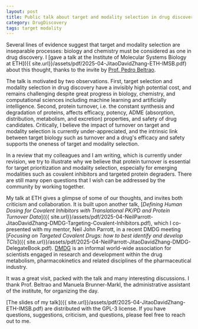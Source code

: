 ```yaml
---
layout: post
title: Public talk about target and modality selection in drug discovery
category: DrugDiscovery
tags: target modality
---
```


Several lines of evidence suggest that target and modality selection are inseparable processes: biology and chemistry must be considered as one in drug discovery. I [gave a talk at the Institute of Molecular Systems Biology at ETH]({{ site.url}}/assets/pdf/2025-04-JitaoDavidZhang-ETH-IMSB.pdf) about this thought, thanks to the invite by [Prof. Pedro Beltrao](https://imsb.ethz.ch/research/beltrao.html).

The talk is motivated by two observations. First, target selection and modality selection in drug discovery have a invisibly high potential cost, and remains challenging despite great progress in biology, chemistry, and computational sciences including machine learning and artificially intelligence. Second, protein turnover, i.e. the constant synthesis and degradation of proteins, affects efficacy, potency, ADME (absorption, distribution, metabolism, and excretion) properties, and safety of drug candidates. Critically, I believe the impact of turnover on target and modality selection is currently under-appreciated, and the intrinsic link between target biology such as turnover and a drug's efficacy and safety supports the oneness of target and modality selection.

In a review that my colleagues and I am writing, which is currently under revision, we try to illustrate why we believe that protein turnover is essential for target prioritization and modality selection, especially for emerging modalities such as covalent inhibitors and targeted protein degraders. There are still many open questions that I wish can be addressed by the community by working together.

My talk at ETH gives a glimpse of some of our thoughts, and invites both criticism and collaboration. It is built upon another talk, [*Defining Human Dosing for Covalent Inhibitors with Translational PK/PD and Protein Turnover Data*]({{ site.url}}/assets/pdf/2025-04-NeilParrott-JitaoDavidZhang-DMDG-Targeting-Covalent-Inhibitors.pdf), which I co-presented with my mentor, Neil John Parrott, in a recent DMDG meeting [*Focusing on Targeted Covalent Drugs: how to best identify and develop TCIs*]({{ site.url}}/assets/pdf/2025-04-NeilParrott-JitaoDavidZhang-DMDG-DelegateBook.pdf). [DMDG](https://www.dmdg.org/) is an informal world-wide association for scientists engaged in research and development within the drug metabolism, pharmacokinetics and related disciplines of the pharmaceutical industry.

It was a great visit, packed with the talk and many interesting discussions. I thank Prof. Beltrao and Manuela Brunner-Markl, the administrative assistant of the institute, for organizing the day.

[The slides of my talk]({{ site.url}}/assets/pdf/2025-04-JitaoDavidZhang-ETH-IMSB.pdf) are distributed with the GPL-3 license. If you have questions, suggestions, criticism, and questions, please feel free to reach out to me.
